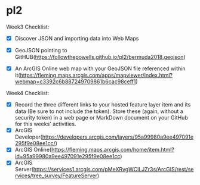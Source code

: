 # pl2

Week3 Checklist:
- [X] Discover JSON and importing data into Web Maps 
- [X] GeoJSON pointing to GitHUB(https://followthepowells.github.io/pl2/bermuda2018.geojson)
- [X] An ArcGIS Online web map with your GeoJSON file referenced within it(https://fleming.maps.arcgis.com/apps/mapviewer/index.html?webmap=c3392c6b887249709861b6cac98ceff1)


Week4 Checklist:
- [X] Record the three different links to your hosted feature layer item and its data (Be sure to not include the token). Store these (again, without a security token) in a web page or MarkDown document on your GitHub for this weeks' activities.
- [X] ArcGIS Developer(https://developers.arcgis.com/layers/95a99980a9ee497091e295f9e08ee1cc/)
- [X] ArcGIS Online(https://fleming.maps.arcgis.com/home/item.html?id=95a99980a9ee497091e295f9e08ee1cc)
- [X] ArcGIS Server(https://services1.arcgis.com/pMeXRvgWClLJZr3s/ArcGIS/rest/services/tree_survey/FeatureServer) 
